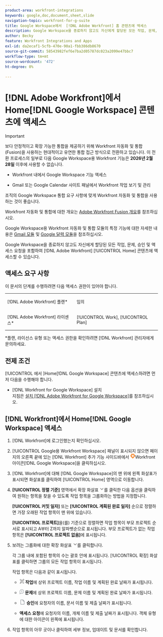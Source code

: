 ```yaml
---
product-area: workfront-integrations
keywords: google,doc,document,sheet,slide
navigation-topic: workfront-for-g-suite
title: Google Workspace에서  [!DNL Adobe Workfront] 홈 콘텐츠에 액세스
description: Google Workspace을 종료하지 않고도 자신에게 할당된 모든 작업, 문제, 승인 및 액세스 요청을 포함한  [!DNL Adobe Workfront] 홈 콘텐츠에 액세스할 수 있습니다.
author: Becky
feature: Workfront Integrations and Apps
exl-id: da2ecaf1-5cfb-470e-90a1-fbb386db8670
source-git-commit: 58543982fef6e7ba2d05787dc023a2099e47bbc7
workflow-type: tm+mt
source-wordcount: '472'
ht-degree: 0%

---
```


# [!DNL Adobe Workfront]에서 Home[!DNL Google Workspace] 콘텐츠에 액세스

>[!IMPORTANT]
>
>보다 안정적이고 확장 가능한 통합을 제공하기 위해 Workfront 자동화 및 통합(Fusion)을 사용하는 현대적이고 유연한 통합 접근 방식으로 전환하고 있습니다. 이 전환 프로세스의 일부로 다음 Google Workspace용 Workfront 기능은 **2026년 2월 28일** 이후에 사용할 수 없습니다.
>
>* Workfront 내에서 Google Workspace 기능 액세스
>
>* Gmail 또는 Google Calendar 사이트 패널에서 Workfront 작업 보기 및 관리
>
>조직의 Google Workspace 통합 요구 사항에 맞게 Workfront 자동화 및 통합을 사용하는 것이 좋습니다.
>
>Workfront 자동화 및 통합에 대한 개요는 [Adobe Workfront Fusion 개요](https://experienceleague.adobe.com/ko/docs/workfront-fusion/using/get-started-with-fusion/understand-workfront-fusion/workfront-fusion-overview)를 참조하십시오.
>
>Google Workspace용 Workfront 자동화 및 통합 모듈의 특정 기능에 대한 자세한 내용은 [Gmail 모듈](https://experienceleague.adobe.com/ko/docs/workfront-fusion/using/references/apps-and-their-modules/third-party-app-connectors/gmail-modules) 및 [Google 달력 모듈](https://experienceleague.adobe.com/ko/docs/workfront-fusion/using/references/apps-and-their-modules/third-party-app-connectors/google-calendar-modules)을 참조하십시오.

Google Workspace을 종료하지 않고도 자신에게 할당된 모든 작업, 문제, 승인 및 액세스 요청을 포함하여 [!DNL Adobe Workfront] [!UICONTROL Home] 콘텐츠에 액세스할 수 있습니다.

## 액세스 요구 사항

이 문서의 단계를 수행하려면 다음 액세스 권한이 있어야 합니다.

<table style="table-layout:auto"> 
 <col> 
 <col> 
 <tbody> 
  <tr> 
   <td role="rowheader">[!DNL Adobe Workfront] 플랜*</td> 
   <td> <p>임의</p> </td> 
  </tr> 
  <tr> 
   <td role="rowheader">[!DNL Adobe Workfront] 라이센스*</td> 
   <td> <p>[!UICONTROL Work], [!UICONTROL Plan]</p> </td> 
  </tr> 
 </tbody> 
</table>

&#42;플랜, 라이선스 유형 또는 액세스 권한을 확인하려면 [!DNL Workfront] 관리자에게 문의하세요.

## 전제 조건

[!UICONTROL 에서 &#x200B;]Home[!DNL Google Workspace] 콘텐츠에 액세스하려면 먼저 다음을 수행해야 합니다.

* [!DNL Workfront for Google Workspace] 설치\
   지침은 [설치 [!DNL Adobe Workfront for Google Workspace]](../../workfront-integrations-and-apps/workfront-for-g-suite/install-workfront-for-gsuite.md)를 참조하십시오.

## [!DNL Workfront]에서 Home[!DNL Google Workspace] 액세스

1. [!DNL Workfront]에 로그인했는지 확인하십시오.
1. [!UICONTROL Google용 Workfront Workspace] 패널이 표시되지 않으면 페이지의 오른쪽 끝에 있는 [!DNL Workfront] 추가 기능 사이드바에서 ![&#x200B; 아이콘 &#x200B;](assets/wf-lion-icon.png)Workfront 아이콘[!DNL Google Workspace]을 클릭하십시오.
1. [!DNL Workfront]에 대해 [!DNL Google Workspace]의 맨 위에 왼쪽 화살표가 표시되면 화살표를 클릭하여 [!UICONTROL Home] 영역으로 이동합니다.

1. **[!UICONTROL 정렬 기준]** 영역에서 확장 화살표 ![확장 화살표](assets/dropdown-arrow.png)를 클릭한 다음 옵션을 클릭하여 원하는 항목을 찾을 수 있도록 작업 항목을 그룹화하는 방법을 지정합니다.

   **[!UICONTROL 커밋 일자]** 또는 **[!UICONTROL 계획된 완료 일자]** 순으로 정렬하면 가장 오래된 작업 항목이 맨 위에 있습니다.

   **[!UICONTROL 프로젝트]**&#x200B;을(를) 기준으로 정렬하면 작업 항목이 부모 프로젝트 순서로 표시되고 A부터 Z까지 알파벳순으로 표시됩니다. 부모 프로젝트가 없는 작업 항목은 **[!UICONTROL 프로젝트 없음]**&#x200B;에 표시됩니다.

1. 보려는 그룹화에 대한 확장 화살표 ![확장 화살표](assets/dropdown-arrow.png)를 클릭합니다.

   각 그룹 내에 포함된 항목의 수는 괄호 안에 표시됩니다. [!UICONTROL 확장] 화살표를 클릭하면 그룹의 모든 작업 항목이 표시됩니다.

   작업 항목은 다음과 같이 표시됩니다.

   * ![작업 아이콘](assets/task-icon.png) **작업**&#x200B;에 상위 프로젝트 이름, 작업 이름 및 계획된 완료 날짜가 표시됩니다.

   * ![문제 아이콘](assets/issue-icon.png) **문제**&#x200B;에 상위 프로젝트 이름, 문제 이름 및 계획된 완료 날짜가 표시됩니다.

   * ![문서 아이콘](assets/document-icon.png) **승인**&#x200B;에 요청자의 이름, 문서 이름 및 제출 날짜가 표시됩니다.
   * **액세스 요청**&#x200B;에 요청자의 이름, 개체 이름 및 제출 날짜가 표시됩니다. 객체 유형에 대한 아이콘이 왼쪽에 표시됩니다.

1. 작업 항목의 아무 곳이나 클릭하여 세부 정보, 업데이트 및 문서를 확인합니다.
